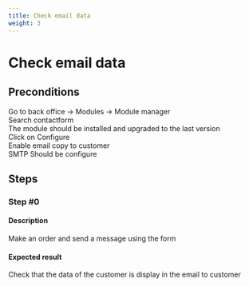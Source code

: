 ```yaml
---
title: Check email data
weight: 3
---
```


# Check email data

## Preconditions

Go to back office -> Modules -> Module manager<br />
Search contactform<br />
The module should be installed and upgraded to the last version<br />
Click on Configure<br />
Enable email copy to customer<br />
SMTP Should be configure
## Steps
### Step #0
#### Description
Make an order and send a message using the form
#### Expected result
Check that the data of the customer is display in the email to customer
